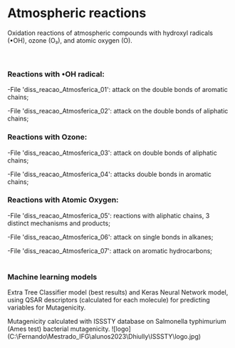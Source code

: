 # Atmospheric reactions
Oxidation reactions of atmospheric compounds with hydroxyl radicals (•OH), ozone (O₃), and atomic oxygen (O).<br/>
<br/>
<br/>

### Reactions with •OH radical:

-File 'diss_reacao_Atmosferica_01': attack on the double bonds of aromatic chains;

-File 'diss_reacao_Atmosferica_02': attack on the double bonds of aliphatic chains;
<br/>

### Reactions with Ozone:

-File 'diss_reacao_Atmosferica_03': attack on double bonds of aliphatic chains;

-File 'diss_reacao_Atmosferica_04': attacks double bonds in aromatic chains;
<br/>

### Reactions with Atomic Oxygen:

-File 'diss_reacao_Atmosferica_05': reactions with aliphatic chains, 3 distinct mechanisms and products;

-File 'diss_reacao_Atmosferica_06': attack on single bonds in alkanes;

-File 'diss_reacao_Atmosferica_07': attack on aromatic hydrocarbons;
<br/>
<br/>
### Machine learning models
Extra Tree Classifier model (best results) and Keras Neural Network model, using QSAR descriptors (calculated for each molecule) for predicting variables for Mutagenicity.

Mutagenicity calculated with ISSSTY database on Salmonella typhimurium (Ames test) bacterial mutagenicity.
![logo] (C:\Fernando\Mestrado_IFG\alunos2023\Dhiully\ISSSTY\logo.jpg)
